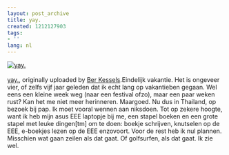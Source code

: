 ```yaml
---
layout: post_archive
title: yay.
created: 1212127903
tags:
- ''
lang: nl
---
```

[![yay.](http://farm4.static.flickr.com/3263/2535114667_ba9f7a8b25.jpg)](http://www.flickr.com/photos/bler/2535114667/ "flickr photo")<br /><br />
[yay.](http://www.flickr.com/photos/bler/2535114667/), originally uploaded by [Ber Kessels](http://www.flickr.com/people/bler/).Eindelijk vakantie. Het is ongeveer vier, of zelfs vijf jaar geleden dat ik echt lang op vakantieben gegaan. Wel eens een kleine week weg (naar een festival ofzo), maar een paar weken rust? Kan het me niet meer herinneren. Maargoed. Nu dus in Thailand, op bezoek bij pap. Ik moet vooral wennen aan niksdoen. Tot op zekere hoogte, want ik heb mijn asus EEE laptopje bij me, een stapel boeken en een grote stapel met leuke dingen[tm] om te doen: boekje schrijven, knutselen op de EEE, e-boekjes lezen op de EEE enzovoort. Voor de rest heb ik nul plannen. Misschien wat gaan zeilen als dat gaat. Of golfsurfen, als dat gaat. Ik zie wel.
<!--break-->
